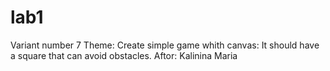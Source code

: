 # lab1
Variant number 7
Theme: Create simple game whith canvas: It should have a square that can avoid obstacles.
Aftor: Kalinina Maria
